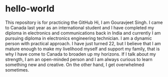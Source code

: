 # hello-world
This repository is for practicing the GitHub
Hi, I am Gouravjeet Singh. I  came to Canada last year as an international student and I have completed my diploma in electronics and communications back in India and currently I am pursuing  diploma in electronics engineering technician. I am a dynamic person with practical approach. I have just turned 22, but I believe that I am mature enough to make my livelihood myself and support my family, that is why I have come to Canada to broaden up my horizons. If I talk about my strength, I am an open-minded person and I am always curious to learn something new and creative. On the other hand, I get overwhelmed sometimes. 
